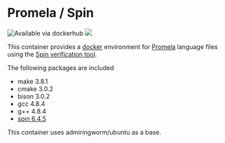 Promela / Spin
==============
![Available via dockerhub][dockerbadge]
[![](https://imagelayers.io/badge/hamroctopus/spin:latest.svg)](https://imagelayers.io/?images=hamroctopus/spin:latest 'Get your own badge on imagelayers.io')

This container provides a [docker] environment for [Promela] language files using
the [Spin verification tool].

The following packages are included

-   make 3.8.1
-   cmake 3.0.2
-   bison 3.0.2
-   gcc 4.8.4
-   g++ 4.8.4
-   [spin 6.4.5]

This container uses admiringworm/ubuntu as a base.

  [Spin verification tool]: http://spinroot.com/spin/whatispin.html
  [Promela]: https://en.m.wikipedia.org/wiki/Promela
  [spin 6.4.5]: http://spinroot.com/spin/Man/README.html
  [docker]: https://www.docker.com/
  [admiringworm/ubuntu]: https://hub.docker.com/r/admiringworm/ubuntu/
  [dockerbadge]: http://dockeri.co/image/hamroctopus/spin
